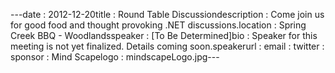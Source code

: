 ---﻿date : 2012-12-20title : Round Table Discussiondescription : Come join us for good food and thought provoking .NET discussions.location : Spring Creek BBQ - Woodlandsspeaker : [To Be Determined]bio : Speaker for this meeting is not yet finalized. Details coming soon.speakerurl : email : twitter : sponsor : Mind Scapelogo : mindscapeLogo.jpg---
